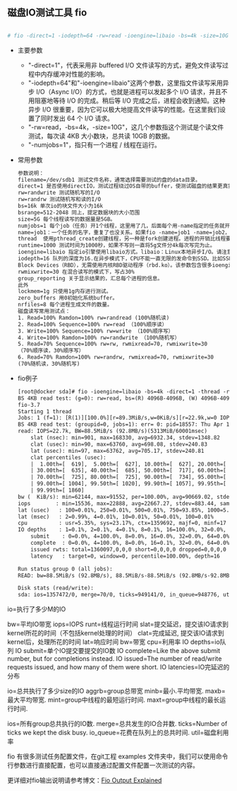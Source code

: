 ## 磁盘IO测试工具 fio

```bash

# fio -direct=1 -iodepth=64 -rw=read -ioengine=libaio -bs=4k -size=10G -numjobs=1  -name=./fio.test

```
* 主要参数
    - "-direct=1"，代表采用非 buffered I/O 文件读写的方式，避免文件读写过程中内存缓冲对性能的影响。
    - "-iodepth=64"和"-ioengine=libaio"这两个参数，这里指文件读写采用异步 I/O（Async I/O）的方式，也就是进程可以发起多个 I/O 请求，并且不用阻塞地等待 I/O 的完成。稍后等 I/O 完成之后，进程会收到通知。这种异步 I/O 很重要，因为它可以极大地提高文件读写的性能。在这里我们设置了同时发出 64 个 I/O 请求。
    - "-rw=read，-bs=4k，-size=10G"，这几个参数指这个测试是个读文件测试，每次读 4KB 大小数块，总共读 10GB 的数据。
    - "-numjobs=1"，指只有一个进程 / 线程在运行。



* 常用参数
    ```txt
    参数说明：
    filename=/dev/sdb1 测试文件名称，通常选择需要测试的盘的data目录。
    direct=1 是否使用directIO，测试过程绕过OS自带的buffer，使测试磁盘的结果更真实。Linux读写的时候，内核维护了缓存，数据先写到缓存，后面再后台写到SSD。读的时候也优先读缓存里的数据。这样速度可以加快，但是一旦掉电缓存里的数据就没了。所以有一种模式叫做DirectIO，跳过缓存，直接读写SSD。 
    rw=randwrite 测试随机写的I/O
    rw=randrw 测试随机写和读的I/O
    bs=16k 单次io的块文件大小为16k
    bsrange=512-2048 同上，提定数据块的大小范围
    size=5G 每个线程读写的数据量是5GB。
    numjobs=1 每个job（任务）开1个线程，这里用了几，后面每个用-name指定的任务就开几个线程测试。所以最终线程数=任务数（几个name=jobx）* numjobs。 
    name=job1：一个任务的名字，重复了也没关系。如果fio -name=job1 -name=job2，建立了两个任务，共享-name=job1之前的参数。-name之后的就是job2任务独有的参数。 
    thread  使用pthread_create创建线程，另一种是fork创建进程。进程的开销比线程要大，一般都采用thread测试。 
    runtime=1000 测试时间为1000秒，如果不写则一直将5g文件分4k每次写完为止。
    ioengine=libaio 指定io引擎使用libaio方式。libaio：Linux本地异步I/O。请注意，Linux可能只支持具有非缓冲I/O的排队行为（设置为“direct=1”或“buffered=0”）；rbd:通过librbd直接访问CEPH Rados 
    iodepth=16 队列的深度为16.在异步模式下，CPU不能一直无限的发命令到SSD。比如SSD执行读写如果发生了卡顿，那有可能系统会一直不停的发命令，几千个，甚至几万个，这样一方面SSD扛不住，另一方面这么多命令会很占内存，系统也要挂掉了。这样，就带来一个参数叫做队列深度。
    Block Devices（RBD），无需使用内核RBD驱动程序（rbd.ko）。该参数包含很多ioengine，如：libhdfs/rdma等
    rwmixwrite=30 在混合读写的模式下，写占30%
    group_reporting 关于显示结果的，汇总每个进程的信息。
    此外
    lockmem=1g 只使用1g内存进行测试。
    zero_buffers 用0初始化系统buffer。
    nrfiles=8 每个进程生成文件的数量。
    磁盘读写常用测试点：
    1. Read=100% Ramdon=100% rw=randread (100%随机读)
    2. Read=100% Sequence=100% rw=read （100%顺序读）
    3. Write=100% Sequence=100% rw=write （100%顺序写）
    4. Write=100% Ramdon=100% rw=randwrite （100%随机写）
    5. Read=70% Sequence=100% rw=rw, rwmixread=70, rwmixwrite=30
    （70%顺序读，30%顺序写）
    6. Read=70% Ramdon=100% rw=randrw, rwmixread=70, rwmixwrite=30
    (70%随机读，30%随机写)
    ```



* fio例子
    ```txt
    [root@docker sda]# fio -ioengine=libaio -bs=4k -direct=1 -thread -rw=read -filename=/dev/sda -name="BS 4KB read test" -iodepth=16 -runtime=60
    BS 4KB read test: (g=0): rw=read, bs=(R) 4096B-4096B, (W) 4096B-4096B, (T) 4096B-4096B, ioengine=libaio, iodepth=16
    fio-3.7
    Starting 1 thread
    Jobs: 1 (f=1): [R(1)][100.0%][r=89.3MiB/s,w=0KiB/s][r=22.9k,w=0 IOPS][eta 00m:00s]
    BS 4KB read test: (groupid=0, jobs=1): err= 0: pid=18557: Thu Apr 11 13:08:11 2019
    read: IOPS=22.7k, BW=88.5MiB/s (92.8MB/s)(5313MiB/60001msec)
        slat (nsec): min=901, max=168330, avg=6932.34, stdev=1348.82
        clat (usec): min=90, max=63760, avg=698.08, stdev=240.83
        lat (usec): min=97, max=63762, avg=705.17, stdev=240.81
        clat percentiles (usec):
        |  1.00th=[  619],  5.00th=[  627], 10.00th=[  627], 20.00th=[  635],
        | 30.00th=[  635], 40.00th=[  685], 50.00th=[  717], 60.00th=[  725],
        | 70.00th=[  725], 80.00th=[  725], 90.00th=[  734], 95.00th=[  816],
        | 99.00th=[ 1004], 99.50th=[ 1020], 99.90th=[ 1057], 99.95th=[ 1057],
        | 99.99th=[ 1860]
    bw (  KiB/s): min=62144, max=91552, per=100.00%, avg=90669.02, stdev=3533.77, samples=120
    iops        : min=15536, max=22888, avg=22667.27, stdev=883.44, samples=120
    lat (usec)   : 100=0.01%, 250=0.01%, 500=0.01%, 750=93.85%, 1000=5.14%
    lat (msec)   : 2=0.99%, 4=0.01%, 10=0.01%, 50=0.01%, 100=0.01%
    cpu          : usr=5.35%, sys=23.17%, ctx=1359692, majf=0, minf=17
    IO depths    : 1=0.1%, 2=0.1%, 4=0.1%, 8=0.1%, 16=100.0%, 32=0.0%, >=64=0.0%
        submit    : 0=0.0%, 4=100.0%, 8=0.0%, 16=0.0%, 32=0.0%, 64=0.0%, >=64=0.0%
        complete  : 0=0.0%, 4=100.0%, 8=0.0%, 16=0.1%, 32=0.0%, 64=0.0%, >=64=0.0%
        issued rwts: total=1360097,0,0,0 short=0,0,0,0 dropped=0,0,0,0
        latency   : target=0, window=0, percentile=100.00%, depth=16
    
    Run status group 0 (all jobs):
    READ: bw=88.5MiB/s (92.8MB/s), 88.5MiB/s-88.5MiB/s (92.8MB/s-92.8MB/s), io=5313MiB (5571MB), run=60001-60001msec
    
    Disk stats (read/write):
    sda: ios=1357472/0, merge=70/0, ticks=949141/0, in_queue=948776, util=99.88%
    ```

io=执行了多少M的IO

bw=平均IO带宽
iops=IOPS
runt=线程运行时间
slat=提交延迟，提交该IO请求到kernel所花的时间（不包括kernel处理的时间）
clat=完成延迟, 提交该IO请求到kernel后，处理所花的时间
lat=响应时间
bw=带宽
cpu=利用率
IO depths=io队列
IO submit=单个IO提交要提交的IO数
IO complete=Like the above submit number, but for completions instead.
IO issued=The number of read/write requests issued, and how many of them were short.
IO latencies=IO完延迟的分布

io=总共执行了多少size的IO
aggrb=group总带宽
minb=最小.平均带宽.
maxb=最大平均带宽.
mint=group中线程的最短运行时间.
maxt=group中线程的最长运行时间.

ios=所有group总共执行的IO数.
merge=总共发生的IO合并数.
ticks=Number of ticks we kept the disk busy.
io_queue=花费在队列上的总共时间.
util=磁盘利用率

fio 有很多测试任务配置文件，在git工程 examples 文件夹中，我们可以使用命令行参数进行直接配置，也可以直接通过配置文件配置一次测试的内容。

更详细对fio输出说明请参考博文：[Fio Output Explained](https://tobert.github.io/post/2014-04-17-fio-output-explained.html) 